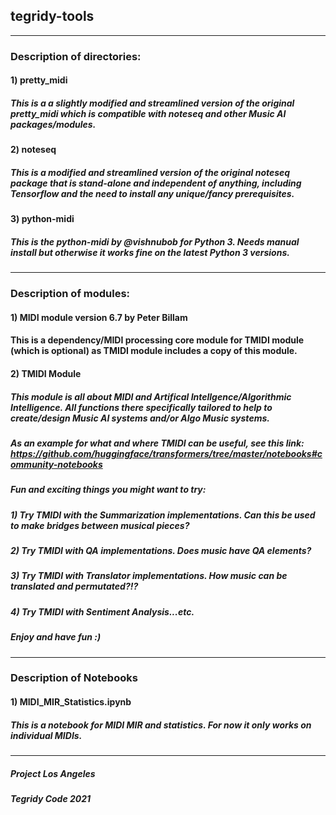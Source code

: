 ## tegridy-tools

***

### Description of directories:

#### 1) pretty_midi
##### This is a a slightly modified and streamlined version of the original pretty_midi which is compatible with noteseq and other Music AI packages/modules.

#### 2) noteseq
##### This is a modified and streamlined version of the original noteseq package that is stand-alone and independent of anything, including Tensorflow and the need to install any unique/fancy prerequisites.

#### 3) python-midi
##### This is the python-midi by @vishnubob for Python 3. Needs manual install but otherwise it works fine on the latest Python 3 versions.

***

### Description of modules:

#### 1) MIDI module version 6.7 by Peter Billam
#### This is a dependency/MIDI processing core module for TMIDI module (which is optional) as TMIDI module includes a copy of this module.

#### 2) TMIDI Module
##### This module is all about MIDI and Artifical Intellgence/Algorithmic Intelligence. All functions there specifically tailored to help to create/design Music AI systems and/or Algo Music systems.

##### As an example for what and where TMIDI can be useful, see this link: https://github.com/huggingface/transformers/tree/master/notebooks#community-notebooks

##### Fun and exciting things you might want to try:

##### 1) Try TMIDI with the Summarization implementations. Can this be used to make bridges between musical pieces?

##### 2) Try TMIDI with QA implementations. Does music have QA elements? 

##### 3) Try TMIDI with Translator implementations. How music can be translated and permutated?!?

##### 4) Try TMIDI with Sentiment Analysis...etc.

##### Enjoy and have fun :)

****

### Description of Notebooks

#### 1) MIDI_MIR_Statistics.ipynb
##### This is a notebook for MIDI MIR and statistics. For now it only works on individual MIDIs.

***

##### Project Los Angeles

##### Tegridy Code 2021
